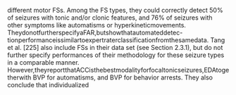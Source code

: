 different motor FSs. Among the FS types, they could correctly detect 50% of seizures with
tonic and/or clonic features, and 76% of seizures with other symptoms like automatisms or
hyperkineticmovements. TheydonotfurtherspecifyaFAR,butshowthatautomateddetec-
tionperformanceissimilartoexpertraterclassificationfromthesamedata.
Tang et al. [225] also include FSs in their data set (see Section 2.3.1), but do not further
specify performances of their methodology for these seizure types in a comparable manner.
However,theyreportthatACCisthebestmodalityforfocaltonicseizures,EDAtogetherwith
BVP for automatisms, and BVP for behavior arrests. They also conclude that individualized